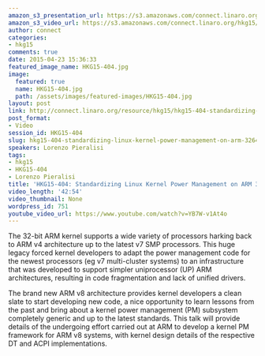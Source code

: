 ```yaml
---
amazon_s3_presentation_url: https://s3.amazonaws.com/connect.linaro.org/hkg15/Videos/02-12-Thursday/HKG15-404.pdf
amazon_s3_video_url: https://s3.amazonaws.com/connect.linaro.org/hkg15/Videos/02-12-Thursday/HKG15-404+Standardizing+Linux+Kernel+Power+mgmt+on+ARM+32+64+bit.mp4
author: connect
categories:
- hkg15
comments: true
date: 2015-04-23 15:36:33
featured_image_name: HKG15-404.jpg
image:
  featured: true
  name: HKG15-404.jpg
  path: /assets/images/featured-images/HKG15-404.jpg
layout: post
link: http://connect.linaro.org/resource/hkg15/hkg15-404-standardizing-linux-kernel-power-management-on-arm-3264-bit/
post_format:
- Video
session_id: HKG15-404
slug: hkg15-404-standardizing-linux-kernel-power-management-on-arm-3264-bit
speakers: Lorenzo Pieralisi
tags:
- hkg15
- HKG15-404
- Lorenzo Pieralisi
title: 'HKG15-404: Standardizing Linux Kernel Power Management on ARM 32/64-bit'
video_length: '42:54'
video_thumbnail: None
wordpress_id: 751
youtube_video_url: https://www.youtube.com/watch?v=YB7W-v1At4o
---
```


The 32-bit ARM kernel supports a wide variety of processors harking back to ARM v4 architecture up to the latest v7 SMP processors. This huge legacy forced kernel developers to adapt the power management code for the newest processors (eg v7 multi-cluster systems) to an infrastructure that was developed to support simpler uniprocessor (UP) ARM architectures, resulting in code fragmentation and lack of unified drivers.

The brand new ARM v8 architecture provides kernel developers a clean slate to start developing new code, a nice opportunity to learn lessons from the past and bring about a kernel power management (PM) subsystem completely generic and up to the latest standards. This talk will provide details of the undergoing effort carried out at ARM to develop a kernel PM framework for ARM v8 systems, with kernel design details of the respective DT and ACPI implementations.